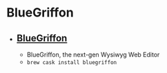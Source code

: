 # BlueGriffon
- [BlueGriffon](http://bluegriffon.org/)
  - 
  - BlueGriffon, the next-gen Wysiwyg Web Editor
  - `brew cask install bluegriffon`
